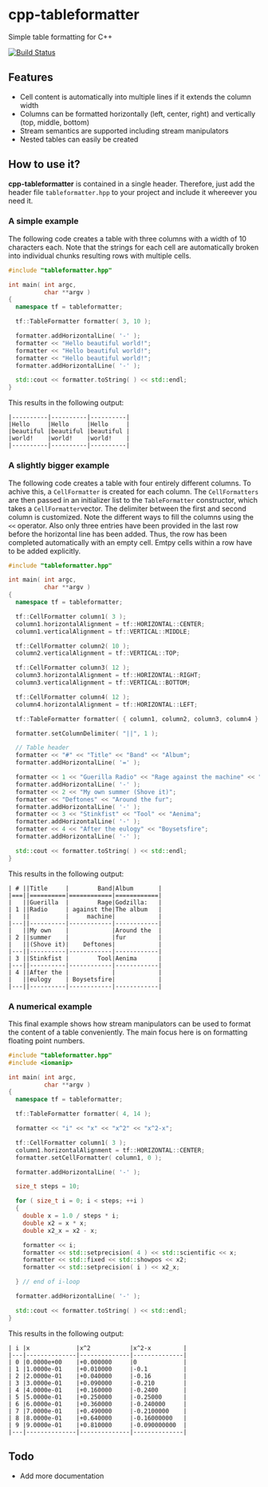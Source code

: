 # cpp-tableformatter
Simple table formatting for C++

[![Build Status](https://travis-ci.org/ToniBig/cpp-tableformatter.svg?branch=master)](https://travis-ci.org/ToniBig/cpp-tableformatter)

## Features

* Cell content is automatically into multiple lines if it extends the column width
* Columns can be formatted horizontally (left, center, right) and vertically (top, middle, bottom)
* Stream semantics are supported including stream manipulators
* Nested tables can easily be created 

## How to use it?

**cpp-tableformatter** is contained in a single header. Therefore, just add the header file `tableformatter.hpp` 
to your project and include it whereever you need it.

### A simple example

The following code creates a table with three columns with a width of 10 characters each. Note that the strings 
for each cell are automatically broken into individual chunks resulting rows with multiple cells.

```c++
#include "tableformatter.hpp"

int main( int argc,
          char **argv )
{
  namespace tf = tableformatter;

  tf::TableFormatter formatter( 3, 10 );

  formatter.addHorizontalLine( '-' );
  formatter << "Hello beautiful world!";
  formatter << "Hello beautiful world!";
  formatter << "Hello beautiful world!";
  formatter.addHorizontalLine( '-' );

  std::cout << formatter.toString( ) << std::endl;
}
```
This results in the following output:
```
|----------|----------|----------|
|Hello     |Hello     |Hello     |
|beautiful |beautiful |beautiful |
|world!    |world!    |world!    |
|----------|----------|----------|
```

### A slightly bigger example

The following code creates a table with four entirely different columns. To achive this, a `CellFormatter` is created for each column. The `CellFormatters` are then passed in an initializer list to the `TableFormatter` constructor, which takes a `CellFormatter`vector. The delimiter between the first and second column is customized. Note the different ways to fill the columns using the `<<` operator. Also only three entries have been provided in the last row before the horizontal line has been added. Thus, the row has been completed automatically with an empty cell. Emtpy cells within a row have to be added explicitly.

```c++
#include "tableformatter.hpp"

int main( int argc,
          char **argv )
{
  namespace tf = tableformatter;

  tf::CellFormatter column1( 3 );
  column1.horizontalAlignment = tf::HORIZONTAL::CENTER;
  column1.verticalAlignment = tf::VERTICAL::MIDDLE;

  tf::CellFormatter column2( 10 );
  column2.verticalAlignment = tf::VERTICAL::TOP;

  tf::CellFormatter column3( 12 );
  column3.horizontalAlignment = tf::HORIZONTAL::RIGHT;
  column3.verticalAlignment = tf::VERTICAL::BOTTOM;

  tf::CellFormatter column4( 12 );
  column4.horizontalAlignment = tf::HORIZONTAL::LEFT;

  tf::TableFormatter formatter( { column1, column2, column3, column4 } );

  formatter.setColumnDelimiter( "||", 1 );

  // Table header
  formatter << "#" << "Title" << "Band" << "Album";
  formatter.addHorizontalLine( '=' );

  formatter << 1 << "Guerilla Radio" << "Rage against the machine" << "Godzilla: The album";
  formatter.addHorizontalLine( '-' );
  formatter << 2 << "My own summer (Shove it)";
  formatter << "Deftones" << "Around the fur";
  formatter.addHorizontalLine( '-' );
  formatter << 3 << "Stinkfist" << "Tool" << "Aenima";
  formatter.addHorizontalLine( '-' );
  formatter << 4 << "After the eulogy" << "Boysetsfire";
  formatter.addHorizontalLine( '-' );

  std::cout << formatter.toString( ) << std::endl;
}
```
This results in the following output:
```
| # ||Title     |        Band|Album       |
|===||==========|============|============|
|   ||Guerilla  |        Rage|Godzilla:   |
| 1 ||Radio     | against the|The album   |
|   ||          |     machine|            |
|---||----------|------------|------------|
|   ||My own    |            |Around the  |
| 2 ||summer    |            |fur         |
|   ||(Shove it)|    Deftones|            |
|---||----------|------------|------------|
| 3 ||Stinkfist |        Tool|Aenima      |
|---||----------|------------|------------|
| 4 ||After the |            |            |
|   ||eulogy    | Boysetsfire|            |
|---||----------|------------|------------|
```

### A numerical example
This final example shows how stream manipulators can be used to format the content of a table conveniently. The main focus here is on formatting floating point numbers.
```c++
#include "tableformatter.hpp"
#include <iomanip>

int main( int argc,
          char **argv )
{
  namespace tf = tableformatter;

  tf::TableFormatter formatter( 4, 14 );

  formatter << "i" << "x" << "x^2" << "x^2-x";

  tf::CellFormatter column1( 3 );
  column1.horizontalAlignment = tf::HORIZONTAL::CENTER;
  formatter.setCellFormatter( column1, 0 );

  formatter.addHorizontalLine( '-' );

  size_t steps = 10;

  for ( size_t i = 0; i < steps; ++i )
  {
    double x = 1.0 / steps * i;
    double x2 = x * x;
    double x2_x = x2 - x;

    formatter << i;
    formatter << std::setprecision( 4 ) << std::scientific << x;
    formatter << std::fixed << std::showpos << x2;
    formatter << std::setprecision( i ) << x2_x;

  } // end of i-loop

  formatter.addHorizontalLine( '-' );

  std::cout << formatter.toString( ) << std::endl;
}
```
This results in the following output:
```
| i |x             |x^2           |x^2-x         |
|---|--------------|--------------|--------------|
| 0 |0.0000e+00    |+0.000000     |0             |
| 1 |1.0000e-01    |+0.010000     |-0.1          |
| 2 |2.0000e-01    |+0.040000     |-0.16         |
| 3 |3.0000e-01    |+0.090000     |-0.210        |
| 4 |4.0000e-01    |+0.160000     |-0.2400       |
| 5 |5.0000e-01    |+0.250000     |-0.25000      |
| 6 |6.0000e-01    |+0.360000     |-0.240000     |
| 7 |7.0000e-01    |+0.490000     |-0.2100000    |
| 8 |8.0000e-01    |+0.640000     |-0.16000000   |
| 9 |9.0000e-01    |+0.810000     |-0.090000000  |
|---|--------------|--------------|--------------|
```

## Todo

* Add more documentation

